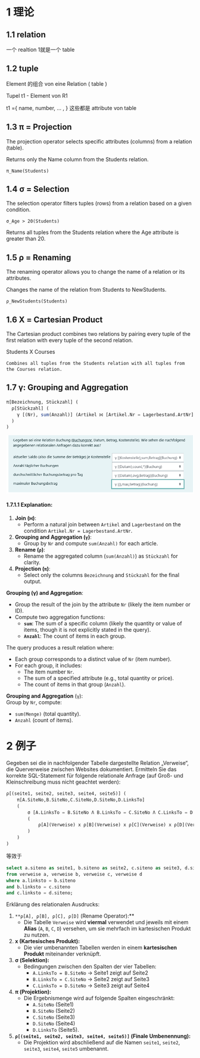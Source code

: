
# 1 理论 

## 1.1 relation 

一个 realtion 1就是一个 table 

## 1.2 tuple

Element 的组合 von eine Relation ( table )

Tupel t1 - Element von R1

t1 ={ name, number, ... , }  这些都是 attribute von table 

## 1.3 **π = Projection**

The projection operator selects specific attributes (columns) from a relation (table).

Returns only the Name column from the Students relation.

```
π_Name(Students)
```

## 1.4 **σ = Selection**


The selection operator filters tuples (rows) from a relation based on a given condition.

```
σ_Age > 20(Students)
```


Returns all tuples from the Students relation where the Age attribute is greater than 20.

## 1.5 ρ = Renaming

The renaming operator allows you to change the name of a relation or its attributes.

Changes the name of the relation from Students to NewStudents.
```
ρ_NewStudents(Students)
```

## 1.6 Χ = Cartesian Product

The Cartesian product combines two relations by pairing every tuple of the first relation with every tuple of the second relation.

Students Χ Courses
```
Combines all tuples from the Students relation with all tuples from the Courses relation.
```


## 1.7 γ: Grouping and Aggregation 

```sql
π[Bezeichnung, Stückzahl] (
  ρ[Stückzahl] (
    γ [(Nr), sum(Anzahl)] (Artikel ⨝ [Artikel.Nr = Lagerbestand.ArtNr] Lagerbestand)
  )
)

```

![](image/Pasted%20image%2020241221215927.png)

#### 1.7.1.1 Explanation:

1. **Join (`⨝`)**:
    - Perform a natural join between `Artikel` and `Lagerbestand` on the condition `Artikel.Nr = Lagerbestand.ArtNr`.
2. **Grouping and Aggregation (`γ`)**:
    - Group by `Nr` and compute `sum(Anzahl)` for each article.
3. **Rename (`ρ`)**:
    - Rename the aggregated column (`sum(Anzahl)`) as `Stückzahl` for clarity.
4. **Projection (`π`)**:
    - Select only the columns `Bezeichnung` and `Stückzahl` for the final output.

**Grouping (γ) and Aggregation**:
- Group the result of the join by the attribute `Nr` (likely the item number or ID).
- Compute two aggregation functions:
    - **`sum`**: The sum of a specific column (likely the quantity or value of items, though it is not explicitly stated in the query).
    - **`Anzahl`**: The count of items in each group.

The query produces a result relation where:
- Each group corresponds to a distinct value of `Nr` (item number).
- For each group, it includes:
    - The item number `Nr`.
    - The sum of a specified attribute (e.g., total quantity or price).
    - The count of items in that group (`Anzahl`).

**Grouping and Aggregation** (`γ`):  
Group by `Nr`, compute:
- `sum(Menge)` (total quantity).
- `Anzahl` (count of items).



# 2 例子

Gegeben sei die in nachfolgender Tabelle dargestellte Relation „Verweise“, die Querverweise zwischen Websites dokumentiert. Ermitteln Sie das korrekte SQL-Statement für folgende relationale Anfrage (auf Groß- und Kleinschreibung muss nicht geachtet werden):
```sql
ρ[(seite1, seite2, seite3, seite4, seite5)] (
    π[A.SiteNo,B.SiteNo,C.SiteNo,D.SiteNo,D.LinksTo]
    (
        σ [A.LinksTo = B.SiteNo Λ B.LinksTo = C.SiteNo Λ C.LinksTo = D.SiteNo]
        (
            ρ[A](Verweise) x ρ[B](Verweise) x ρ[C](Verweise) x ρ[D](Verweise)
        )
    )
)
```

等效于 
```sql
select a.siteno as seite1, b.siteno as seite2, c.siteno as seite3, d.siteno as seite4, d.linksto as seite5
from verweise a, verweise b, verweise c, verweise d
where a.linksto = b.siteno
and b.linksto = c.siteno
and c.linksto = d.siteno;

```

Erklärung des relationalen Ausdrucks:

1. `**ρ[A], ρ[B], ρ[C], ρ[D]` (Rename Operator):**
    - Die Tabelle `Verweise` wird **viermal** verwendet und jeweils mit einem **Alias** (`A`, `B`, `C`, `D`) versehen, um sie mehrfach im kartesischen Produkt zu nutzen.
2. **x (Kartesisches Produkt):**
    - Die vier umbenannten Tabellen werden in einem **kartesischen Produkt** miteinander verknüpft.
3. **σ (Selektion):**
    - Bedingungen zwischen den Spalten der vier Tabellen:
        - `A.LinksTo = B.SiteNo` → Seite1 zeigt auf Seite2
        - `B.LinksTo = C.SiteNo` → Seite2 zeigt auf Seite3
        - `C.LinksTo = D.SiteNo` → Seite3 zeigt auf Seite4
4. **π (Projektion):**
    - Die Ergebnismenge wird auf folgende Spalten eingeschränkt:
        - `A.SiteNo` (Seite1)
        - `B.SiteNo` (Seite2)
        - `C.SiteNo` (Seite3)
        - `D.SiteNo` (Seite4)
        - `D.LinksTo` (Seite5).
5. **`ρ[(seite1, seite2, seite3, seite4, seite5)]` (Finale Umbenennung):**
    - Die Projektion wird abschließend auf die Namen `seite1`, `seite2`, `seite3`, `seite4`, `seite5` umbenannt.



